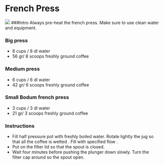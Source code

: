 French Press
===
![](https://cdn.rawgit.com/andmos/Coffee/master/img/FrenchPress.svg) 
###Intro
Always pre-heat the french press. Make sure to use clean water and equipment.
### Big press

* 8 cups / 8 dl water
* 56 gr/ 8 scoops freshly ground coffee

### Medium press

* 6 cups / 6 dl water
* 42 gr/ 6 scoops freshly ground coffee

### Small Bodum french press

* 3 cups / 3 dl water
* 21 gr/ 3 scoops freshly ground coffee

### Instructions
* Fill half pressure pot with freshly boiled water. Rotate lightly the jug so that all the coffee is wetted . Fill with specified flow .
* Put on the filter lid so that the spout is closed.
* Wait four minutes before pushing the plunger down slowly. Turn the filter cap around so the spout open.
